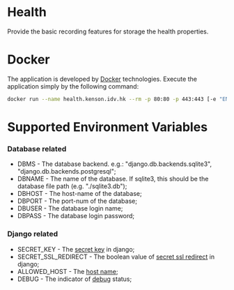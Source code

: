 Health
====

Provide the basic recording features for storage the health properties.

Docker
====

The application is developed by [Docker](https://www.docker.com/) technologies.
Execute the application simply by the following command:

   ```bash
   docker run --name health.kenson.idv.hk --rm -p 80:80 -p 443:443 [-e "ENV=value"] hubs.mansonsolutions.hk/kenson.health:latest
   ```

Supported Environment Variables
====

### Database related
- DBMS                  - The database backend. e.g.: "django.db.backends.sqlite3", "django.db.backends.postgresql";
- DBNAME                - The name of the database. If sqlite3, this should be the database file path (e.g. "./sqlite3.db");
- DBHOST                - The host-name of the database;
- DBPORT                - The port-num of the database;
- DBUSER                - The database login name;
- DBPASS                - The database login password;

### Django related
- SECRET_KEY            - The [secret key](https://docs.djangoproject.com/en/2.1/ref/settings/#std:setting-SECRET_KEY) in django;
- SECRET_SSL_REDIRECT   - The boolean value of [secret ssl redirect](https://docs.djangoproject.com/en/2.1/ref/settings/#std:setting-SECURE_SSL_REDIRECT) in django;
- ALLOWED_HOST          - The [host name](https://docs.djangoproject.com/en/2.1/ref/settings/#std:setting-ALLOWED_HOSTS);
- DEBUG                 - The indicator of [debug](https://docs.djangoproject.com/en/2.1/ref/settings/#std:setting-DEBUG) status;
